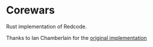 # Corewars

Rust implementation of Redcode.

Thanks to Ian Chamberlain for the [original implementation](https://github.com/corewa-rs/corewars)


